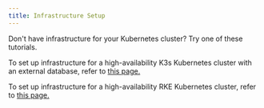 ```yaml
---
title: Infrastructure Setup
---
```


<head>
  <link rel="canonical" href="https://ranchermanager.docs.rancher.com/how-to-guides/new-user-guides/infrastructure-setup"/>
</head>

Don't have infrastructure for your Kubernetes cluster? Try one of these tutorials.

To set up infrastructure for a high-availability K3s Kubernetes cluster with an external database, refer to [this page.](ha-k3s-kubernetes-cluster.md)

To set up infrastructure for a high-availability RKE Kubernetes cluster, refer to [this page.](ha-rke1-kubernetes-cluster.md)
